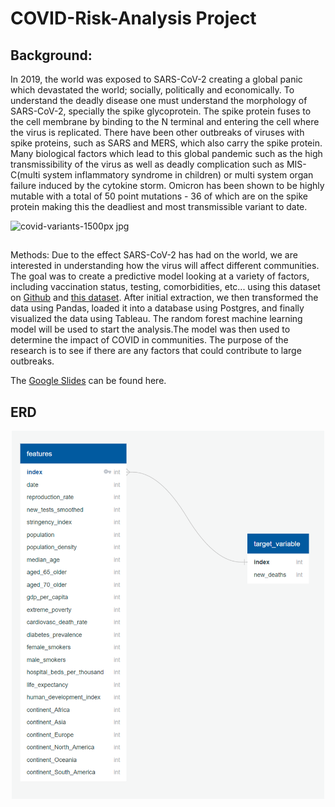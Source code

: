 # COVID-Risk-Analysis Project  

## Background:
In 2019, the world was exposed to SARS-CoV-2 creating a global panic which devastated the world; socially, politically and economically. To understand the deadly disease one must understand the morphology of SARS-CoV-2, specially the spike glycoprotein. The spike protein fuses to the cell membrane by binding to the N terminal and entering the cell where the virus is replicated. There have been other outbreaks of viruses with spike proteins, such as SARS and MERS, which also carry the spike protein. Many biological factors which lead to this global pandemic such as the high transmissibility of the virus as well as deadly complication such as MIS-C(multi system inflammatory syndrome in children) or multi system organ failure induced by the cytokine storm. Omicron has been shown to be highly mutable with a total of 50 point mutations - 36 of which are on the spike protein making this the deadliest and most transmissible variant to date.

![covid-variants-1500px jpg](https://user-images.githubusercontent.com/89358080/150033604-13497220-a62e-468e-b5cc-dd9f063cd0b4.jpg)

## 
Methods: Due to the effect SARS-CoV-2 has had on the world, we are interested in understanding how the virus will affect different communities. The goal was to create a predictive model looking at a variety of factors, including vaccination status, testing, comorbidities, etc... using this dataset on [Github](https://github.com/owid/covid-19-data/blob/master/public/data/README.md) and [this dataset](https://covid.ourworldindata.org/data/owid-covid-data.csv). After initial extraction, we then transformed the data using Pandas, loaded it into a database using Postgres, and finally visualized the data using Tableau. The random forest machine learning model will be used to start the analysis.The model was then used to determine the impact of COVID in communities. The purpose of the research is to see if there are any factors that could contribute to large outbreaks. 


The [Google Slides](https://docs.google.com/presentation/d/101htR5K1BQZjaQds0KX6pGQzegq2OEnil5-H-vAukYI/edit?usp=sharing) can be found here. 



## ERD
<div align="center"> 

<img src = https://raw.githubusercontent.com/RobC30/COVID-Risk-Analysis/main/Resources/ERD.png width = 500 >

</div>
 
